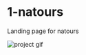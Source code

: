 # 1-natours

Landing page for natours

<img src="https://github.com/AliAbukahil/1-natours/blob/main/src/img/ezgif.com-gif-maker%20(1).gif" alt="project gif" >
